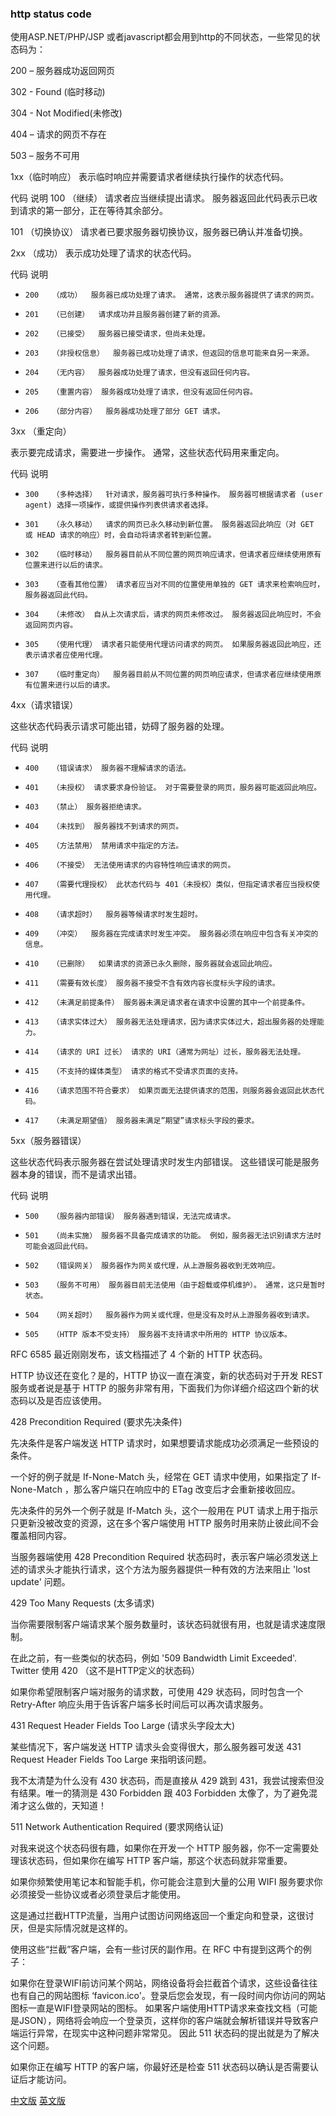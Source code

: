 ### http status code

使用ASP.NET/PHP/JSP 或者javascript都会用到http的不同状态，一些常见的状态码为： 

200 – 服务器成功返回网页 

302 - Found (临时移动)

304 - Not Modified(未修改)

404 – 请求的网页不存在 

503 – 服务不可用 



1xx（临时响应） 
表示临时响应并需要请求者继续执行操作的状态代码。

代码   说明 
100   （继续） 请求者应当继续提出请求。 服务器返回此代码表示已收到请求的第一部分，正在等待其余部分。 
 
101   （切换协议） 请求者已要求服务器切换协议，服务器已确认并准备切换。

2xx （成功） 
表示成功处理了请求的状态代码。

代码   说明 

+     200   （成功）  服务器已成功处理了请求。 通常，这表示服务器提供了请求的网页。 
+     201   （已创建）  请求成功并且服务器创建了新的资源。 
+     202   （已接受）  服务器已接受请求，但尚未处理。 
+     203   （非授权信息）  服务器已成功处理了请求，但返回的信息可能来自另一来源。 
+     204   （无内容）  服务器成功处理了请求，但没有返回任何内容。 
+     205   （重置内容） 服务器成功处理了请求，但没有返回任何内容。 
+     206   （部分内容）  服务器成功处理了部分 GET 请求。

3xx （重定向） 

表示要完成请求，需要进一步操作。 通常，这些状态代码用来重定向。

代码   说明 

+     300   （多种选择）  针对请求，服务器可执行多种操作。 服务器可根据请求者 (user agent) 选择一项操作，或提供操作列表供请求者选择。 
+     301   （永久移动）  请求的网页已永久移动到新位置。 服务器返回此响应（对 GET 或 HEAD 请求的响应）时，会自动将请求者转到新位置。 
+     302   （临时移动）  服务器目前从不同位置的网页响应请求，但请求者应继续使用原有位置来进行以后的请求。 
+     303   （查看其他位置） 请求者应当对不同的位置使用单独的 GET 请求来检索响应时，服务器返回此代码。 
+     304   （未修改） 自从上次请求后，请求的网页未修改过。 服务器返回此响应时，不会返回网页内容。 
+     305   （使用代理） 请求者只能使用代理访问请求的网页。 如果服务器返回此响应，还表示请求者应使用代理。 
+     307   （临时重定向）  服务器目前从不同位置的网页响应请求，但请求者应继续使用原有位置来进行以后的请求。

4xx（请求错误） 

这些状态代码表示请求可能出错，妨碍了服务器的处理。

代码   说明 

+     400   （错误请求） 服务器不理解请求的语法。 
+     401   （未授权） 请求要求身份验证。 对于需要登录的网页，服务器可能返回此响应。 
+     403   （禁止） 服务器拒绝请求。 
+     404   （未找到） 服务器找不到请求的网页。 
+     405   （方法禁用） 禁用请求中指定的方法。 
+     406   （不接受） 无法使用请求的内容特性响应请求的网页。 
+     407   （需要代理授权） 此状态代码与 401（未授权）类似，但指定请求者应当授权使用代理。 
+     408   （请求超时）  服务器等候请求时发生超时。 
+     409   （冲突）  服务器在完成请求时发生冲突。 服务器必须在响应中包含有关冲突的信息。 
+     410   （已删除）  如果请求的资源已永久删除，服务器就会返回此响应。 
+     411   （需要有效长度） 服务器不接受不含有效内容长度标头字段的请求。 
+     412   （未满足前提条件） 服务器未满足请求者在请求中设置的其中一个前提条件。 
+     413   （请求实体过大） 服务器无法处理请求，因为请求实体过大，超出服务器的处理能力。 
+     414   （请求的 URI 过长） 请求的 URI（通常为网址）过长，服务器无法处理。 
+     415   （不支持的媒体类型） 请求的格式不受请求页面的支持。 
+     416   （请求范围不符合要求） 如果页面无法提供请求的范围，则服务器会返回此状态代码。 
+     417   （未满足期望值） 服务器未满足”期望”请求标头字段的要求。

5xx（服务器错误）
 
这些状态代码表示服务器在尝试处理请求时发生内部错误。 这些错误可能是服务器本身的错误，而不是请求出错。

代码   说明 

+     500   （服务器内部错误） 服务器遇到错误，无法完成请求。 
+     501   （尚未实施） 服务器不具备完成请求的功能。 例如，服务器无法识别请求方法时可能会返回此代码。 
+     502   （错误网关） 服务器作为网关或代理，从上游服务器收到无效响应。 
+     503   （服务不可用） 服务器目前无法使用（由于超载或停机维护）。 通常，这只是暂时状态。 
+     504   （网关超时）  服务器作为网关或代理，但是没有及时从上游服务器收到请求。 
+     505   （HTTP 版本不受支持） 服务器不支持请求中所用的 HTTP 协议版本。

 

RFC 6585 最近刚刚发布，该文档描述了 4 个新的 HTTP 状态码。

HTTP 协议还在变化？是的，HTTP 协议一直在演变，新的状态码对于开发 REST 服务或者说是基于 HTTP 的服务非常有用，下面我们为你详细介绍这四个新的状态码以及是否应该使用。

428 Precondition Required (要求先决条件)

先决条件是客户端发送 HTTP 请求时，如果想要请求能成功必须满足一些预设的条件。

一个好的例子就是 If-None-Match 头，经常在 GET 请求中使用，如果指定了 If-None-Match ，那么客户端只在响应中的 ETag 改变后才会重新接收回应。

先决条件的另外一个例子就是 If-Match 头，这个一般用在 PUT 请求上用于指示只更新没被改变的资源，这在多个客户端使用 HTTP 服务时用来防止彼此间不会覆盖相同内容。

当服务器端使用 428 Precondition Required 状态码时，表示客户端必须发送上述的请求头才能执行请求，这个方法为服务器提供一种有效的方法来阻止 'lost update' 问题。

429 Too Many Requests (太多请求)

当你需要限制客户端请求某个服务数量时，该状态码就很有用，也就是请求速度限制。

在此之前，有一些类似的状态码，例如 '509 Bandwidth Limit Exceeded'. Twitter 使用 420 （这不是HTTP定义的状态码）

如果你希望限制客户端对服务的请求数，可使用 429 状态码，同时包含一个 Retry-After 响应头用于告诉客户端多长时间后可以再次请求服务。

431 Request Header Fields Too Large (请求头字段太大)

某些情况下，客户端发送 HTTP 请求头会变得很大，那么服务器可发送 431 Request Header Fields Too Large 来指明该问题。

我不太清楚为什么没有 430 状态码，而是直接从 429 跳到 431，我尝试搜索但没有结果。唯一的猜测是 430 Forbidden 跟 403 Forbidden 太像了，为了避免混淆才这么做的，天知道！

511 Network Authentication Required (要求网络认证)

对我来说这个状态码很有趣，如果你在开发一个 HTTP 服务器，你不一定需要处理该状态码，但如果你在编写 HTTP 客户端，那这个状态码就非常重要。

如果你频繁使用笔记本和智能手机，你可能会注意到大量的公用 WIFI 服务要求你必须接受一些协议或者必须登录后才能使用。

这是通过拦截HTTP流量，当用户试图访问网络返回一个重定向和登录，这很讨厌，但是实际情况就是这样的。

使用这些“拦截”客户端，会有一些讨厌的副作用。在 RFC 中有提到这两个的例子：

如果你在登录WIFI前访问某个网站，网络设备将会拦截首个请求，这些设备往往也有自己的网站图标 ‘favicon.ico'。登录后您会发现，有一段时间内你访问的网站图标一直是WIFI登录网站的图标。
如果客户端使用HTTP请求来查找文档（可能是JSON），网络将会响应一个登录页，这样你的客户端就会解析错误并导致客户端运行异常，在现实中这种问题非常常见。
因此 511 状态码的提出就是为了解决这个问题。

如果你正在编写 HTTP 的客户端，你最好还是检查 511 状态码以确认是否需要认证后才能访问。

[中文版](http://www.cnblogs.com/shanyou/archive/2012/05/06/2486134.html)
[英文版](http://www.w3.org/Protocols/rfc2616/rfc2616-sec10.html)